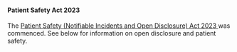 ####  Patient Safety Act 2023

The [ Patient Safety (Notifiable Incidents and Open Disclosure) Act 2023
](https://www.oireachtas.ie/en/bills/bill/2019/100/) was commenced. See below
for information on open disclosure and patient safety.
